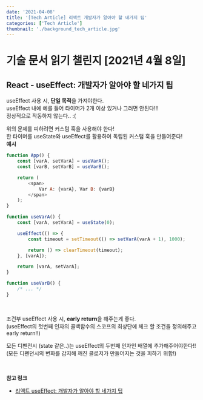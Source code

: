 ```yaml
---
date: '2021-04-08'
title: '[Tech Article] 리액트 개발자가 알아야 할 네가지 팁'
categories: ['Tech Article']
thumbnail: './background_tech_article.jpg'
---
```


# 기술 문서 읽기 챌린지 [2021년 4월 8일]

## **React - useEffect: 개발자가 알아야 할 네가지 팁**

useEffect 사용 시, **단일 목적**을 가져야한다.  
useEffect 내에 예를 들어 타이머가 2개 이상 있거나 그러면 안된다!!!  
정상적으로 작동하지 않는다.. :(

위의 문제를 피하려면 커스텀 훅을 사용해야 한다!  
한 타이머를 useState와 useEffect를 활용하여 독립된 커스텀 훅을 만들어준다!  
**예시**

```js
function App() {
    const [varA, setVarA] = useVarA();
    const [varB, setVarB] = useVarB();

    return (
        <span>
            Var A: {varA}, Var B: {varB}
        </span>
    );
}

function useVarA() {
    const [varA, setVarA] = useState(0);

    useEffect(() => {
        const timeout = setTimeout(() => setVarA(varA + 1), 1000);

        return () => clearTimeout(timeout);
    }, [varA]);

    return [varA, setVarA];
}

function useVarB() {
    /* ... */
}
```

<br/>
    
조건부 useEffect 사용 시, **early return**을 해주는게 좋다.  
(useEffect의 첫번째 인자의 콜백함수의 스코프의 최상단에 체크 할 조건을 정의해주고 early return!!)

모든 디펜전시 (state 같은..)는 useEffect의 두번째 인자인 배열에 추가해주어야한다!!  
(모든 디펜던시의 변화를 감지해 깨진 클로저가 만들어지는 것을 피하기 위함!)

<br/>

**참고 링크**

-   [리액트 useEffect: 개발자가 알아야 할 네가지 팁](https://ui.toast.com/weekly-pick/ko_20200916)
